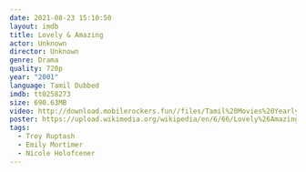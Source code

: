 ```yaml
---
date: 2021-08-23 15:10:50
layout: imdb
title: Lovely & Amazing
actor: Unknown
director: Unknown
genre: Drama
quality: 720p
year: "2001"
language: Tamil Dubbed
imdb: tt0258273
size: 690.63MB
video: http://download.mobilerockers.fun//files/Tamil%20Movies%20Yearly%20Collections/Tamil%202001%20Collections/Lovely(2001)/Lovely(2001)%20Full%20Movies/Lovely(2001)%20HDRip/Lovely(2001)%20HDRip%20Single%20Part.mp4
poster: https://upload.wikimedia.org/wikipedia/en/6/66/Lovely%26Amazing.jpg
tags:
  - Troy Ruptash
  - Emily Mortimer
  - Nicole Holofcener
---
```

